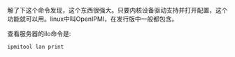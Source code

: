 解了下这个命令发现，这个东西很强大。只要内核设备驱动支持并打开配置，这个功能就可以用。linux中叫OpenIPMI，在发行版中一般都包含。

查看服务器的ilo命令是:
```
ipmitool lan print
```
